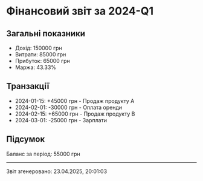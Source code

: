 # Фінансовий звіт за 2024-Q1

## Загальні показники
* Дохід: 150000 грн
* Витрати: 85000 грн
* Прибуток: 65000 грн
* Маржа: 43.33%

## Транзакції

* 2024-01-15: +45000 грн - Продаж продукту А
* 2024-02-01: -30000 грн - Оплата оренди
* 2024-02-15: +65000 грн - Продаж продукту B
* 2024-03-01: -25000 грн - Зарплати

## Підсумок
Баланс за період: 55000 грн

---
Звіт згенеровано: 23.04.2025, 20:01:03
